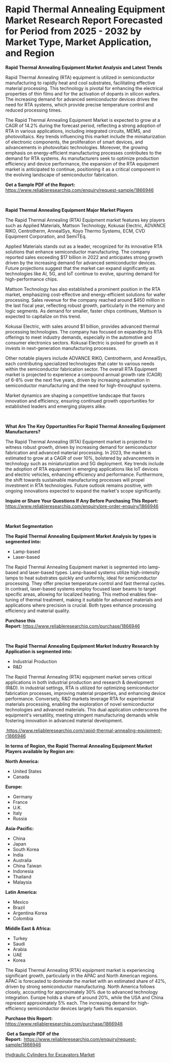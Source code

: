 <p><h1>Rapid Thermal Annealing Equipment Market Research Report Forecasted for Period from 2025 -  2032 by Market Type, Market Application, and Region</h1></p><p><strong>Rapid Thermal Annealing Equipment Market Analysis and Latest Trends</strong></p>
<p><p>Rapid Thermal Annealing (RTA) equipment is utilized in semiconductor manufacturing to rapidly heat and cool substrates, facilitating effective material processing. This technology is pivotal for enhancing the electrical properties of thin films and for the activation of dopants in silicon wafers. The increasing demand for advanced semiconductor devices drives the need for RTA systems, which provide precise temperature control and reduced processing times.</p><p>The Rapid Thermal Annealing Equipment Market is expected to grow at a CAGR of 14.2% during the forecast period, reflecting a strong adoption of RTA in various applications, including integrated circuits, MEMS, and photovoltaics. Key trends influencing this market include the miniaturization of electronic components, the proliferation of smart devices, and advancements in photovoltaic technologies. Moreover, the growing emphasis on energy-efficient manufacturing processes contributes to the demand for RTA systems. As manufacturers seek to optimize production efficiency and device performance, the expansion of the RTA equipment market is anticipated to continue, positioning it as a critical component in the evolving landscape of semiconductor fabrication.</p></p>
<p><strong>Get a Sample PDF of the Report:&nbsp;</strong> <a href="https://www.reliableresearchiq.com/enquiry/request-sample/1866946?utm_campaign=2630&utm_medium=2&utm_source=Github&utm_content=ia&utm_term=22022025&utm_id=rapid-thermal-annealing-equipment">https://www.reliableresearchiq.com/enquiry/request-sample/1866946</a></p>
<p>&nbsp;</p>
<p><strong>Rapid Thermal Annealing Equipment Major Market Players</strong></p>
<p><p>The Rapid Thermal Annealing (RTA) Equipment market features key players such as Applied Materials, Mattson Technology, Kokusai Electric, ADVANCE RIKO, Centrotherm, AnnealSys, Koyo Thermo Systems, ECM, CVD Equipment Corporation, and SemiTEq. </p><p>Applied Materials stands out as a leader, recognized for its innovative RTA solutions that enhance semiconductor manufacturing. The company reported sales exceeding $17 billion in 2022 and anticipates strong growth driven by the increasing demand for advanced semiconductor devices. Future projections suggest that the market can expand significantly as technologies like AI, 5G, and IoT continue to evolve, spurring demand for high-performance chips.</p><p>Mattson Technology has also established a prominent position in the RTA market, emphasizing cost-effective and energy-efficient solutions for wafer processing. Sales revenue for the company reached around $450 million in the last fiscal year, reflecting robust growth, particularly in the memory and logic segments. As demand for smaller, faster chips continues, Mattson is expected to capitalize on this trend.</p><p>Kokusai Electric, with sales around $1 billion, provides advanced thermal processing technologies. The company has focused on expanding its RTA offerings to meet industry demands, especially in the automotive and consumer electronics sectors. Kokusai Electric is poised for growth as it invests in next-generation manufacturing processes.</p><p>Other notable players include ADVANCE RIKO, Centrotherm, and AnnealSys, each contributing specialized technologies that cater to various needs within the semiconductor fabrication sector. The overall RTA Equipment market is projected to experience a compound annual growth rate (CAGR) of 6-8% over the next five years, driven by increasing automation in semiconductor manufacturing and the need for high-throughput systems. </p><p>Market dynamics are shaping a competitive landscape that favors innovation and efficiency, ensuring continued growth opportunities for established leaders and emerging players alike.</p></p>
<p>&nbsp;</p>
<p><strong>What Are The Key Opportunities For Rapid Thermal Annealing Equipment Manufacturers?</strong></p>
<p><p>The Rapid Thermal Annealing (RTA) Equipment market is projected to witness robust growth, driven by increasing demand for semiconductor fabrication and advanced material processing. In 2023, the market is estimated to grow at a CAGR of over 10%, bolstered by advancements in technology such as miniaturization and 5G deployment. Key trends include the adoption of RTA equipment in emerging applications like IoT devices and electric vehicles, enhancing efficiency and performance. Furthermore, the shift towards sustainable manufacturing processes will propel investment in RTA technologies. Future outlook remains positive, with ongoing innovations expected to expand the market's scope significantly.</p></p>
<p><strong>Inquire or Share Your Questions If Any Before Purchasing This Report:</strong> <a href="https://www.reliableresearchiq.com/enquiry/pre-order-enquiry/1866946?utm_campaign=2630&utm_medium=2&utm_source=Github&utm_content=ia&utm_term=22022025&utm_id=rapid-thermal-annealing-equipment">https://www.reliableresearchiq.com/enquiry/pre-order-enquiry/1866946</a></p>
<p>&nbsp;</p>
<p><strong>Market Segmentation</strong></p>
<p><strong>The Rapid Thermal Annealing Equipment Market Analysis by types is segmented into:</strong></p>
<p><ul><li>Lamp-based</li><li>Laser-based</li></ul></p>
<p><p>The Rapid Thermal Annealing Equipment market is segmented into lamp-based and laser-based types. Lamp-based systems utilize high-intensity lamps to heat substrates quickly and uniformly, ideal for semiconductor processing. They offer precise temperature control and fast thermal cycles. In contrast, laser-based systems employ focused laser beams to target specific areas, allowing for localized heating. This method enables fine-tuning of thermal treatment, making it suitable for advanced materials and applications where precision is crucial. Both types enhance processing efficiency and material quality.</p></p>
<p><strong>Purchase this Report:&nbsp;</strong><a href="https://www.reliableresearchiq.com/purchase/1866946?utm_campaign=2630&utm_medium=2&utm_source=Github&utm_content=ia&utm_term=22022025&utm_id=rapid-thermal-annealing-equipment">https://www.reliableresearchiq.com/purchase/1866946</a></p>
<p>&nbsp;</p>
<p><strong>The Rapid Thermal Annealing Equipment Market Industry Research by Application is segmented into:</strong></p>
<p><ul><li>Industrial Production</li><li>R&D</li></ul></p>
<p><p>The Rapid Thermal Annealing (RTA) equipment market serves critical applications in both industrial production and research & development (R&D). In industrial settings, RTA is utilized for optimizing semiconductor fabrication processes, improving material properties, and enhancing device performance. Conversely, R&D markets leverage RTA for experimental materials processing, enabling the exploration of novel semiconductor technologies and advanced materials. This dual application underscores the equipment's versatility, meeting stringent manufacturing demands while fostering innovation in advanced material development.</p></p>
<p><a href="https://www.reliableresearchiq.com/rapid-thermal-annealing-equipment-r1866946?utm_campaign=2630&utm_medium=2&utm_source=Github&utm_content=ia&utm_term=22022025&utm_id=rapid-thermal-annealing-equipment">&nbsp;https://www.reliableresearchiq.com/rapid-thermal-annealing-equipment-r1866946</a></p>
<p><strong>In terms of Region, the Rapid Thermal Annealing Equipment Market Players available by Region are:</strong></p>
<p>
    <p> <strong> North America: </strong>
        <ul>
            <li>United States</li>
            <li>Canada</li>
        </ul>
        </p> 
    <p> <strong> Europe: </strong>
        <ul>
            <li>Germany</li>
            <li>France</li>
            <li>U.K.</li>
            <li>Italy</li>
            <li>Russia</li>
        </ul>
        </p> 
    <p> <strong> Asia-Pacific: </strong>
        <ul>
            <li>China</li>
            <li>Japan</li>
            <li>South Korea</li>
            <li>India</li>
            <li>Australia</li>
            <li>China Taiwan</li>
            <li>Indonesia</li>
            <li>Thailand</li>
            <li>Malaysia</li>
        </ul>
        </p> 
    <p> <strong> Latin America: </strong>
        <ul>
            <li>Mexico</li>
            <li>Brazil</li>
            <li>Argentina Korea</li>
            <li>Colombia</li>
        </ul>
        </p> 
    <p> <strong> Middle East & Africa: </strong>
        <ul>
            <li>Turkey</li>
            <li>Saudi</li>
            <li>Arabia</li>
            <li>UAE</li>
            <li>Korea</li>
        </ul>
    </p>
    </p>
<p><p>The Rapid Thermal Annealing (RTA) equipment market is experiencing significant growth, particularly in the APAC and North American regions. APAC is forecasted to dominate the market with an estimated share of 42%, driven by strong semiconductor manufacturing. North America follows closely, accounting for approximately 30% due to advanced technology integration. Europe holds a share of around 20%, while the USA and China represent approximately 5% each. The increasing demand for high-efficiency semiconductor devices largely fuels this expansion.</p></p>
<p><strong>Purchase this Report: </strong><a href="https://www.reliableresearchiq.com/purchase/1866946?utm_campaign=2630&utm_medium=2&utm_source=Github&utm_content=ia&utm_term=22022025&utm_id=rapid-thermal-annealing-equipment">https://www.reliableresearchiq.com/purchase/1866946</a></p>
<p>&nbsp;<strong>Get a Sample PDF of the Report:&nbsp;&nbsp;</strong><a href="https://www.reliableresearchiq.com/enquiry/request-sample/1866946?utm_campaign=2630&utm_medium=2&utm_source=Github&utm_content=ia&utm_term=22022025&utm_id=rapid-thermal-annealing-equipment">https://www.reliableresearchiq.com/enquiry/request-sample/1866946</a></p>
<p><strong></strong></p>
<p><p><a href="https://github.com/benhaeneye/Market-Research-Report-List-1/blob/main/hydraulic-cylinders-for-excavators-market.md?utm_campaign=2630&utm_medium=2&utm_source=Github&utm_content=ia&utm_term=22022025&utm_id=rapid-thermal-annealing-equipment">Hydraulic Cylinders for Excavators Market</a></p></p>